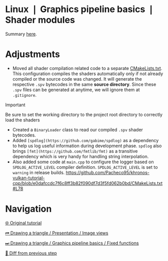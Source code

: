 # Linux ❘ Graphics pipeline basics ❘ Shader modules

Summary [here](https://github.com/Pacheco95/khronos-vulkan-tutorial-cpp/tree/linux-summary).

# Adjustments

- Moved all shader compilation related code to a separate [CMakeLists.txt](res/shaders/CMakeLists.txt).
  This configuration compiles the shaders automatically only if not already compiled or the source code was changed.
  It will generate the respective `.spv` bytecodes in the same **source directory**.
  Since these `.spv` files can be generated at anytime, we will ignore them at `.gitignore`.

> [!IMPORTANT]
> Be sure to set the working directory to the project root directory to correctly load the shaders

- Created a `BinaryLoader` class to read our compiled `.spv` shader bytecodes.
- Added `[spdlog](https://github.com/gabime/spdlog)` as a dependency to help us log useful information during
  development phase.
  `spdlog` also brings `[fmt](https://github.com/fmtlib/fmt)` as a transitive dependency
  which is very handy for handling string interpolation.
- Also added some code at `main.cpp` to configure the logger based on `SPDLOG_ACTIVE_LEVEL` compiler definition.
  `SPDLOG_ACTIVE_LEVEL` is set to `warning` in release builds.
  https://github.com/Pacheco95/khronos-vulkan-tutorial-cpp/blob/e0dafccdc7f6c8ff3b82f090df7d3f5fd062b0bd/CMakeLists.txt#L78

# Navigation

[🌐 Original tutorial](
https://docs.vulkan.org/tutorial/latest/03_Drawing_a_triangle/02_Graphics_pipeline_basics/01_Shader_modules.html)

[⏮ Drawing a triangle / Presentation / Image views](
https://github.com/Pacheco95/khronos-vulkan-tutorial-cpp/tree/linux/02-drawing-triangle/02-presentation/03-image-views)

[⏭ Drawing a triangle / Graphics pipeline basics / Fixed functions](
https://github.com/Pacheco95/khronos-vulkan-tutorial-cpp/tree/linux/02-drawing-triangle/03-graphics-pipeline-basics/03-fixed-functions)

[🔄 Diff from previous step](
https://github.com/Pacheco95/khronos-vulkan-tutorial-cpp/compare/linux/02-drawing-triangle/02-presentation/03-image-views...linux/02-drawing-triangle/03-graphics-pipeline-basics/02-shader-modules)
